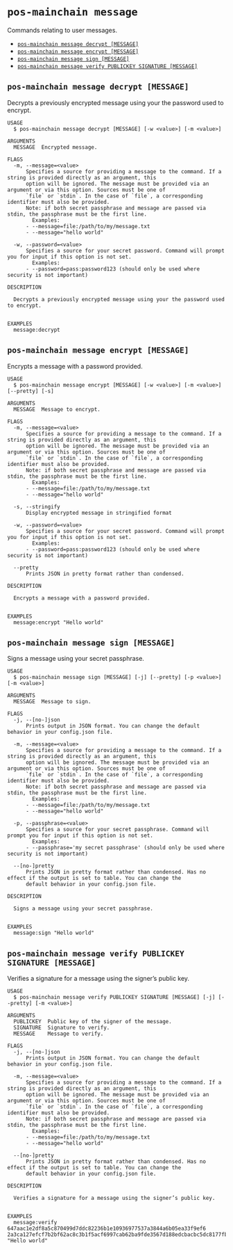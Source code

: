 # `pos-mainchain message`

Commands relating to user messages.

- [`pos-mainchain message decrypt [MESSAGE]`](#pos-mainchain-message-decrypt-message)
- [`pos-mainchain message encrypt [MESSAGE]`](#pos-mainchain-message-encrypt-message)
- [`pos-mainchain message sign [MESSAGE]`](#pos-mainchain-message-sign-message)
- [`pos-mainchain message verify PUBLICKEY SIGNATURE [MESSAGE]`](#pos-mainchain-message-verify-publickey-signature-message)

## `pos-mainchain message decrypt [MESSAGE]`

Decrypts a previously encrypted message using your the password used to encrypt.

```
USAGE
  $ pos-mainchain message decrypt [MESSAGE] [-w <value>] [-m <value>]

ARGUMENTS
  MESSAGE  Encrypted message.

FLAGS
  -m, --message=<value>
      Specifies a source for providing a message to the command. If a string is provided directly as an argument, this
      option will be ignored. The message must be provided via an argument or via this option. Sources must be one of
      `file` or `stdin`. In the case of `file`, a corresponding identifier must also be provided.
      Note: if both secret passphrase and message are passed via stdin, the passphrase must be the first line.
      	Examples:
      - --message=file:/path/to/my/message.txt
      - --message="hello world"

  -w, --password=<value>
      Specifies a source for your secret password. Command will prompt you for input if this option is not set.
      	Examples:
      - --password=pass:password123 (should only be used where security is not important)

DESCRIPTION

  Decrypts a previously encrypted message using your the password used to encrypt.


EXAMPLES
  message:decrypt
```

## `pos-mainchain message encrypt [MESSAGE]`

Encrypts a message with a password provided.

```
USAGE
  $ pos-mainchain message encrypt [MESSAGE] [-w <value>] [-m <value>] [--pretty] [-s]

ARGUMENTS
  MESSAGE  Message to encrypt.

FLAGS
  -m, --message=<value>
      Specifies a source for providing a message to the command. If a string is provided directly as an argument, this
      option will be ignored. The message must be provided via an argument or via this option. Sources must be one of
      `file` or `stdin`. In the case of `file`, a corresponding identifier must also be provided.
      Note: if both secret passphrase and message are passed via stdin, the passphrase must be the first line.
      	Examples:
      - --message=file:/path/to/my/message.txt
      - --message="hello world"

  -s, --stringify
      Display encrypted message in stringified format

  -w, --password=<value>
      Specifies a source for your secret password. Command will prompt you for input if this option is not set.
      	Examples:
      - --password=pass:password123 (should only be used where security is not important)

  --pretty
      Prints JSON in pretty format rather than condensed.

DESCRIPTION

  Encrypts a message with a password provided.


EXAMPLES
  message:encrypt "Hello world"
```

## `pos-mainchain message sign [MESSAGE]`

Signs a message using your secret passphrase.

```
USAGE
  $ pos-mainchain message sign [MESSAGE] [-j] [--pretty] [-p <value>] [-m <value>]

ARGUMENTS
  MESSAGE  Message to sign.

FLAGS
  -j, --[no-]json
      Prints output in JSON format. You can change the default behavior in your config.json file.

  -m, --message=<value>
      Specifies a source for providing a message to the command. If a string is provided directly as an argument, this
      option will be ignored. The message must be provided via an argument or via this option. Sources must be one of
      `file` or `stdin`. In the case of `file`, a corresponding identifier must also be provided.
      Note: if both secret passphrase and message are passed via stdin, the passphrase must be the first line.
      	Examples:
      - --message=file:/path/to/my/message.txt
      - --message="hello world"

  -p, --passphrase=<value>
      Specifies a source for your secret passphrase. Command will prompt you for input if this option is not set.
      	Examples:
      - --passphrase='my secret passphrase' (should only be used where security is not important)

  --[no-]pretty
      Prints JSON in pretty format rather than condensed. Has no effect if the output is set to table. You can change the
      default behavior in your config.json file.

DESCRIPTION

  Signs a message using your secret passphrase.


EXAMPLES
  message:sign "Hello world"
```

## `pos-mainchain message verify PUBLICKEY SIGNATURE [MESSAGE]`

Verifies a signature for a message using the signer’s public key.

```
USAGE
  $ pos-mainchain message verify PUBLICKEY SIGNATURE [MESSAGE] [-j] [--pretty] [-m <value>]

ARGUMENTS
  PUBLICKEY  Public key of the signer of the message.
  SIGNATURE  Signature to verify.
  MESSAGE    Message to verify.

FLAGS
  -j, --[no-]json
      Prints output in JSON format. You can change the default behavior in your config.json file.

  -m, --message=<value>
      Specifies a source for providing a message to the command. If a string is provided directly as an argument, this
      option will be ignored. The message must be provided via an argument or via this option. Sources must be one of
      `file` or `stdin`. In the case of `file`, a corresponding identifier must also be provided.
      Note: if both secret passphrase and message are passed via stdin, the passphrase must be the first line.
      	Examples:
      - --message=file:/path/to/my/message.txt
      - --message="hello world"

  --[no-]pretty
      Prints JSON in pretty format rather than condensed. Has no effect if the output is set to table. You can change the
      default behavior in your config.json file.

DESCRIPTION

  Verifies a signature for a message using the signer’s public key.


EXAMPLES
  message:verify 647aac1e2df8a5c870499d7ddc82236b1e10936977537a3844a6b05ea33f9ef6 2a3ca127efcf7b2bf62ac8c3b1f5acf6997cab62ba9fde3567d188edcbacbc5dc8177fb88d03a8691ce03348f569b121bca9e7a3c43bf5c056382f35ff843c09 "Hello world"
```
